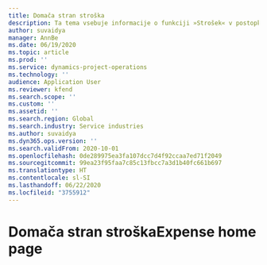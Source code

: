 ```yaml
---
title: Domača stran stroška
description: Ta tema vsebuje informacije o funkciji »Strošek« v postopkih aplikacije Project.
author: suvaidya
manager: AnnBe
ms.date: 06/19/2020
ms.topic: article
ms.prod: ''
ms.service: dynamics-project-operations
ms.technology: ''
audience: Application User
ms.reviewer: kfend
ms.search.scope: ''
ms.custom: ''
ms.assetid: ''
ms.search.region: Global
ms.search.industry: Service industries
ms.author: suvaidya
ms.dyn365.ops.version: ''
ms.search.validFrom: 2020-10-01
ms.openlocfilehash: 0de289975ea3fa107dcc7d4f92ccaa7ed71f2049
ms.sourcegitcommit: 99ea23f95faa7c85c13fbcc7a3d1b40fc661b697
ms.translationtype: HT
ms.contentlocale: sl-SI
ms.lasthandoff: 06/22/2020
ms.locfileid: "3755912"
---
```

# <a name="expense-home-page"></a><span data-ttu-id="5a6df-103">Domača stran stroška</span><span class="sxs-lookup"><span data-stu-id="5a6df-103">Expense home page</span></span>

